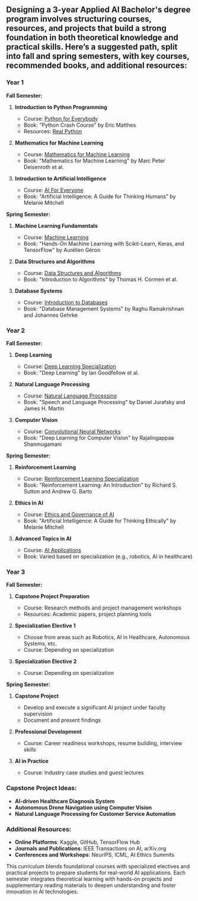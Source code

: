 ## Designing a 3-year Applied AI Bachelor's degree program involves structuring courses, resources, and projects that build a strong foundation in both theoretical knowledge and practical skills. Here’s a suggested path, split into fall and spring semesters, with key courses, recommended books, and additional resources:

### Year 1

**Fall Semester:**
1. **Introduction to Python Programming**
   - Course: [Python for Everybody](https://www.coursera.org/specializations/python)
   - Book: "Python Crash Course" by Eric Matthes
   - Resources: [Real Python](https://realpython.com/)

2. **Mathematics for Machine Learning**
   - Course: [Mathematics for Machine Learning](https://www.coursera.org/specializations/mathematics-machine-learning)
   - Book: "Mathematics for Machine Learning" by Marc Peter Deisenroth et al.

3. **Introduction to Artificial Intelligence**
   - Course: [AI For Everyone](https://www.coursera.org/learn/ai-for-everyone)
   - Book: "Artificial Intelligence: A Guide for Thinking Humans" by Melanie Mitchell

**Spring Semester:**
1. **Machine Learning Fundamentals**
   - Course: [Machine Learning](https://www.coursera.org/learn/machine-learning)
   - Book: "Hands-On Machine Learning with Scikit-Learn, Keras, and TensorFlow" by Aurélien Géron

2. **Data Structures and Algorithms**
   - Course: [Data Structures and Algorithms](https://www.coursera.org/specializations/data-structures-algorithms)
   - Book: "Introduction to Algorithms" by Thomas H. Cormen et al.

3. **Database Systems**
   - Course: [Introduction to Databases](https://www.coursera.org/learn/intro-to-databases)
   - Book: "Database Management Systems" by Raghu Ramakrishnan and Johannes Gehrke

### Year 2

**Fall Semester:**
1. **Deep Learning**
   - Course: [Deep Learning Specialization](https://www.coursera.org/specializations/deep-learning)
   - Book: "Deep Learning" by Ian Goodfellow et al.

2. **Natural Language Processing**
   - Course: [Natural Language Processing](https://www.coursera.org/specializations/natural-language-processing)
   - Book: "Speech and Language Processing" by Daniel Jurafsky and James H. Martin

3. **Computer Vision**
   - Course: [Convolutional Neural Networks](https://www.coursera.org/specializations/convolutional-neural-networks)
   - Book: "Deep Learning for Computer Vision" by Rajalingappaa Shanmugamani

**Spring Semester:**
1. **Reinforcement Learning**
   - Course: [Reinforcement Learning Specialization](https://www.coursera.org/specializations/reinforcement-learning)
   - Book: "Reinforcement Learning: An Introduction" by Richard S. Sutton and Andrew G. Barto

2. **Ethics in AI**
   - Course: [Ethics and Governance of AI](https://www.coursera.org/specializations/ai-ethics-governance)
   - Book: "Artificial Intelligence: A Guide for Thinking Ethically" by Melanie Mitchell

3. **Advanced Topics in AI**
   - Course: [AI Applications](https://www.coursera.org/specializations/ai-applications)
   - Book: Varied based on specialization (e.g., robotics, AI in healthcare)

### Year 3

**Fall Semester:**
1. **Capstone Project Preparation**
   - Course: Research methods and project management workshops
   - Resources: Academic papers, project planning tools

2. **Specialization Elective 1**
   - Choose from areas such as Robotics, AI in Healthcare, Autonomous Systems, etc.
   - Course: Depending on specialization

3. **Specialization Elective 2**
   - Course: Depending on specialization

**Spring Semester:**
1. **Capstone Project**
   - Develop and execute a significant AI project under faculty supervision
   - Document and present findings

2. **Professional Development**
   - Course: Career readiness workshops, resume building, interview skills

3. **AI in Practice**
   - Course: Industry case studies and guest lectures

### Capstone Project Ideas:
- **AI-driven Healthcare Diagnosis System**
- **Autonomous Drone Navigation using Computer Vision**
- **Natural Language Processing for Customer Service Automation**

### Additional Resources:
- **Online Platforms**: Kaggle, GitHub, TensorFlow Hub
- **Journals and Publications**: IEEE Transactions on AI, arXiv.org
- **Conferences and Workshops**: NeurIPS, ICML, AI Ethics Summits

This curriculum blends foundational courses with specialized electives and practical projects to prepare students for real-world AI applications. Each semester integrates theoretical learning with hands-on projects and supplementary reading materials to deepen understanding and foster innovation in AI technologies.
